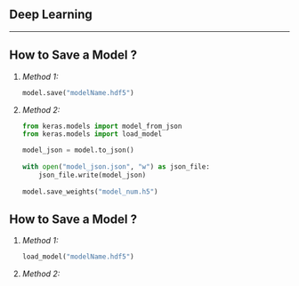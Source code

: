 ## Deep Learning
---

**How to Save a Model ?**
---

1. *Method 1:*
    ```python
    model.save("modelName.hdf5")
    ```
1. *Method 2:*
    ```python
    from keras.models import model_from_json
    from keras.models import load_model
    
    model_json = model.to_json()
        
    with open("model_json.json", "w") as json_file:
        json_file.write(model_json)
     
    model.save_weights("model_num.h5")
    ```

**How to Save a Model ?**
---

1. *Method 1:*
    ```python
    load_model("modelName.hdf5")
    ```
1. *Method 2:*
    ```python
    
    ```    